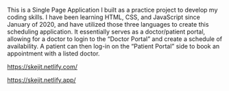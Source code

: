 This is a Single Page Application I built as a practice project to develop my coding skills. I have been learning HTML, CSS, and JavaScript since January of 2020, and have utilized those three languages to create this scheduling application. It essentially serves as a doctor/patient portal, allowing for a doctor to login to the “Doctor Portal” and create a schedule of availability. A patient can then log-in on the “Patient Portal” side to book an appointment with a listed doctor.

https://skejit.netlify.com/

https://skejit.netlify.app/

